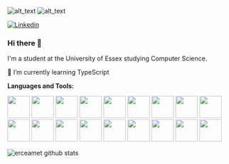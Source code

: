 ![alt_text](https://fontmeme.com/permalink/200711/98057a88aa09c95250854f3f1fe2fa84.png)
![alt_text](https://fontmeme.com/permalink/200711/9b73fa207eca3a78bd2a89020b8aff87.png)

[![Linkedin](https://img.shields.io/badge/-LinkedIn-blue?style=flat&logo=Linkedin&logoColor=white)](https://www.linkedin.com/in/erce-amet/)

### Hi there 👋

I'm a student at the University of Essex studying Computer Science.

🌱 I’m currently learning TypeScript

**Languages and Tools:**

<code><img height="50" src="https://img.icons8.com/plasticine/100/000000/react.png"></code>
<code><img height="50" src="https://img.icons8.com/color/48/000000/html-5.png"></code>
<code><img height="50" src="https://img.icons8.com/color/48/000000/css3.png"></code>
<code><img height="50" src="https://img.icons8.com/color/48/000000/sass.png"></code>
<code><img height="50" src="https://img.icons8.com/color/48/000000/wordpress.png"></code>
<code><img height="50" src="https://img.icons8.com/color/48/000000/bootstrap.png"></code>
<code><img height="50" src="https://img.icons8.com/color/48/000000/javascript.png"></code>
<code><img height="50" src="https://img.icons8.com/officel/40/000000/php-logo.png"></code>
<code><img height="50" src="https://img.icons8.com/ios-filled/50/000000/jquery.png"></code>
<code><img height="50" src="https://img.icons8.com/color/48/000000/nodejs.png"></code>
<code><img height="50" src="https://img.icons8.com/color/48/000000/redux.png"></code>
<code><img height="50" src="https://img.icons8.com/fluent/48/000000/api.png"></code>
<code><img height="50" src="https://img.icons8.com/ios-filled/50/000000/mysql-logo.png"></code>
<code><img height="50" src="https://img.icons8.com/color/48/000000/firebase.png"></code>
<code><img height="50" src="https://img.icons8.com/color/48/000000/java-coffee-cup-logo.png"></code>
<code><img height="50" src="https://img.icons8.com/color/48/000000/c-plus-plus-logo.png"></code>
<code><img height="50" src="https://img.icons8.com/color/48/000000/python.png"></code>
<code><img height="50" src="https://img.icons8.com/color/48/000000/jira.png"></code>

![erceamet github stats](https://github-readme-stats.vercel.app/api?username=erceamet&show_icons=true&theme=onedark
)

<!--
**erceamet/erceamet** is a ✨ _special_ ✨ repository because its `README.md` (this file) appears on your GitHub profile.

Here are some ideas to get you started:

- 🔭 I’m currently working on ...
- 🌱 I’m currently learning ...
- 👯 I’m looking to collaborate on ...
- 🤔 I’m looking for help with ...
- 💬 Ask me about ...
- 📫 How to reach me: ...
- 😄 Pronouns: ...
- ⚡ Fun fact: ...
-->
